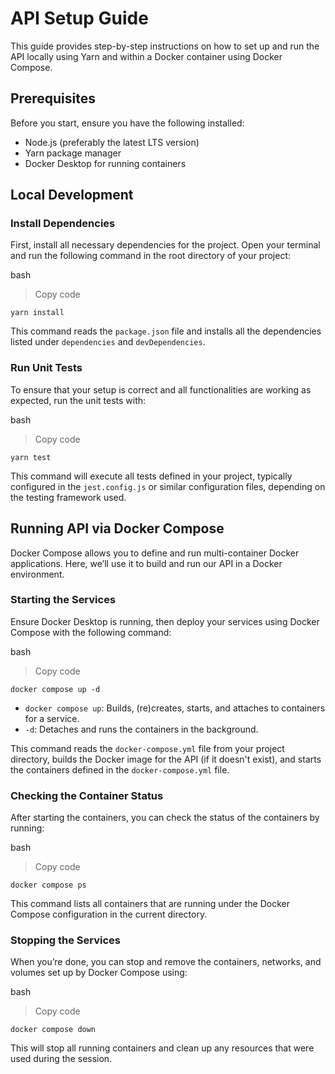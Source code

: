 # API Setup Guide

This guide provides step-by-step instructions on how to set up and run the API locally using Yarn and within a Docker container using Docker Compose.

## Prerequisites

Before you start, ensure you have the following installed:

- Node.js (preferably the latest LTS version)
- Yarn package manager
- Docker Desktop for running containers

## Local Development

### Install Dependencies

First, install all necessary dependencies for the project. Open your terminal and run the following command in the root directory of your project:

bash

> Copy code

    yarn install

This command reads the `package.json` file and installs all the dependencies listed under `dependencies` and `devDependencies`.

### Run Unit Tests

To ensure that your setup is correct and all functionalities are working as expected, run the unit tests with:

bash

> Copy code

    yarn test

This command will execute all tests defined in your project, typically configured in the `jest.config.js` or similar configuration files, depending on the testing framework used.

## Running API via Docker Compose

Docker Compose allows you to define and run multi-container Docker applications. Here, we’ll use it to build and run our API in a Docker environment.

### Starting the Services

Ensure Docker Desktop is running, then deploy your services using Docker Compose with the following command:

bash

> Copy code

    docker compose up -d

- `docker compose up`: Builds, (re)creates, starts, and attaches to containers for a service.
- `-d`: Detaches and runs the containers in the background.

This command reads the `docker-compose.yml` file from your project directory, builds the Docker image for the API (if it doesn't exist), and starts the containers defined in the `docker-compose.yml` file.

### Checking the Container Status

After starting the containers, you can check the status of the containers by running:

bash

> Copy code

    docker compose ps

This command lists all containers that are running under the Docker Compose configuration in the current directory.

### Stopping the Services

When you’re done, you can stop and remove the containers, networks, and volumes set up by Docker Compose using:

bash

> Copy code

    docker compose down

This will stop all running containers and clean up any resources that were used during the session.

